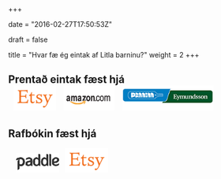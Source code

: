 +++

date = "2016-02-27T17:50:53Z"

draft = false

title = "Hvar fæ ég eintak af Litla barninu?"
weight = 2
+++



## Prenta&eth; eintak f&aelig;st hjá <br> &nbsp; <a href="https://www.etsy.com/listing/269948993/litla-barni?ref=shop_home_active_4">![Etsy](img/etsy.png)</a> &nbsp;  <a href="https://www.amazon.com/dp/153014390X">![Amazon](img/amazon.png)</a> &nbsp; <a href="http://www.eymundsson.is/nanar/?productid=677f67ab-e126-11e5-9402-00155d691f37">![Eymundsson](img/penninneymundsson.png) </a>

## Rafb&oacute;kin f&aelig;st hjá <br>
&nbsp; &nbsp; <a href="#" class="paddle_button" data-product="504144" data-allow-quantity="false" data-theme="none">![Paddle](img/paddle.png)</a>  &nbsp; <a href="https://www.etsy.com/listing/270348911/litla-barni-rafbok">![Etsy](img/etsy.png)</a>  
